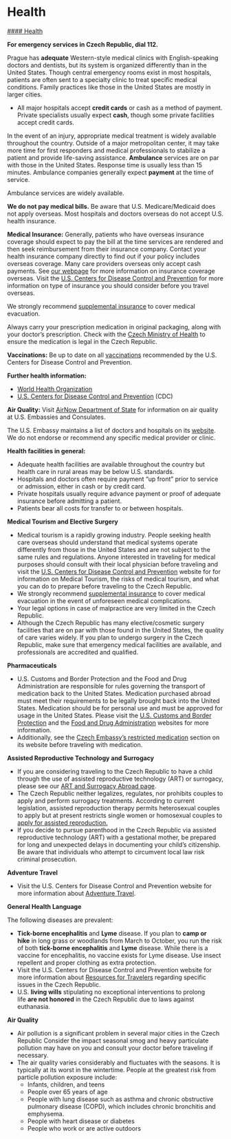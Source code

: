 # Health

[#### Health](javascript:void(0); "Health")

**For emergency services in Czech Republic, dial 112.**

Prague has **adequate** Western-style medical clinics with English-speaking doctors and dentists, but its system is organized differently than in the United States. Though central emergency rooms exist in most hospitals, patients are often sent to a specialty clinic to treat specific medical conditions. Family practices like those in the United States are mostly in larger cities.

* All major hospitals accept **credit cards** or cash as a method of payment. Private specialists usually expect **cash**, though some private facilities accept credit cards.

In the event of an injury, appropriate medical treatment is widely available throughout the country. Outside of a major metropolitan center, it may take more time for first responders and medical professionals to stabilize a patient and provide life-saving assistance. **Ambulance** services are on par with those in the United States. Response time is usually less than 15 minutes. Ambulance companies generally expect **payment** at the time of service.

Ambulance services are widely available.

**We do not pay medical bills.** Be aware that U.S. Medicare/Medicaid does not apply overseas. Most hospitals and doctors overseas do not accept U.S. health insurance.

**Medical Insurance:** Generally, patients who have overseas insurance coverage should expect to pay the bill at the time services are rendered and then seek reimbursement from their insurance company. Contact your health insurance company directly to find out if your policy includes overseas coverage. Many care providers overseas only accept cash payments. See [our webpage](https://travel.state.gov/content/travel/en/international-travel/before-you-go/your-health-abroad/Insurance_Coverage_Overseas.html) for more information on insurance coverage overseas. Visit the [U.S. Centers for Disease Control and Prevention](https://wwwnc.cdc.gov/travel/page/insurance) for more information on type of insurance you should consider before you travel overseas.

We strongly recommend [supplemental insurance](https://travel.state.gov/content/travel/en/international-travel/before-you-go/your-health-abroad/Insurance_Coverage_Overseas.html) to cover medical evacuation.

Always carry your prescription medication in original packaging, along with your doctor’s prescription. Check with the [Czech Ministry of Health](https://www.mzcr.cz/) to ensure the medication is legal in the Czech Republic.

**Vaccinations:** Be up to date on all [vaccinations](http://wwwnc.cdc.gov/travel/page/vaccinations.htm) recommended by the U.S. Centers for Disease Control and Prevention.

**Further health information:**

* [World Health Organization](https://www.who.int/countries/)
* [U.S. Centers for Disease Control and Prevention](http://wwwnc.cdc.gov/travel/) (CDC)

**Air Quality:** Visit [AirNow Department of State](https://www.airnow.gov/index.cfm?action=airnow.global_summary) for information on air quality at U.S. Embassies and Consulates.

The U.S. Embassy maintains a list of doctors and hospitals on its [website](https://cz.usembassy.gov/u-s-citizen-services/local-resources-of-u-s-citizens/doctors/). We do not endorse or recommend any specific medical provider or clinic.

**Health facilities in general:**

* Adequate health facilities are available throughout the country but health care in rural areas may be below U.S. standards.
* Hospitals and doctors often require payment “up front” prior to service or admission, either in cash or by credit card.
* Private hospitals usually require advance payment or proof of adequate insurance before admitting a patient.
* Patients bear all costs for transfer to or between hospitals.

**Medical Tourism and Elective Surgery**

* Medical tourism is a rapidly growing industry. People seeking health care overseas should understand that medical systems operate differently from those in the United States and are not subject to the same rules and regulations. Anyone interested in traveling for medical purposes should consult with their local physician before traveling and visit the [U.S. Centers for Disease Control and Prevention](https://wwwnc.cdc.gov/travel/page/medical-tourism) website for for information on Medical Tourism, the risks of medical tourism, and what you can do to prepare before traveling to the Czech Republic.
* We strongly recommend [supplemental insurance](https://travel.state.gov/content/travel/en/international-travel/before-you-go/your-health-abroad/Insurance_Coverage_Overseas.html) to cover medical evacuation in the event of unforeseen medical complications.
* Your legal options in case of malpractice are very limited in the Czech Republic.
* Although the Czech Republic has many elective/cosmetic surgery facilities that are on par with those found in the United States, the quality of care varies widely. If you plan to undergo surgery in the Czech Republic, make sure that emergency medical facilities are available, and professionals are accredited and qualified.

**Pharmaceuticals**

* U.S. Customs and Border Protection and the Food and Drug Administration are responsible for rules governing the transport of medication back to the United States. Medication purchased abroad must meet their requirements to be legally brought back into the United States. Medication should be for personal use and must be approved for usage in the United States. Please visit the [U.S. Customs and Border Protection](https://www.cbp.gov/travel/us-citizens/know-before-you-go/prohibited-and-restricted-items) and the [Food and Drug Administration](https://www.fda.gov/drugs/resourcesforyou/consumers/buyingusingmedicinesafely/buyingmedicinefromoutsidetheunitedstates/default.htm) websites for more information.
* Additionally, see the [Czech Embassy’s restricted medication](https://www.mzv.cz/washington/en/consular_information/travel_to_CR/travelling_with_medication.html) section on its website before traveling with medication.

**Assisted Reproductive Technology and Surrogacy**

* If you are considering traveling to the Czech Republic to have a child through the use of assisted reproductive technology (ART) or surrogacy, please see our [ART and Surrogacy Abroad page](https://travel.state.gov/content/travel/en/legal/travel-legal-considerations/us-citizenship/Assisted-Reproductive-Technology-ART-Surrogacy-Abroad.html).
* The Czech Republic neither legalizes, regulates, nor prohibits couples to apply and perform surrogacy treatments. According to current legislation, assisted reproduction therapy permits heterosexual couples to apply but at present restricts single women or homosexual couples to [apply for assisted reproduction.](https://pronatal.cz/en/legislation)
* If you decide to pursue parenthood in the Czech Republic via assisted reproductive technology (ART) with a gestational mother, be prepared for long and unexpected delays in documenting your child’s citizenship. Be aware that individuals who attempt to circumvent local law risk criminal prosecution.

**Adventure Travel**

* Visit the U.S. Centers for Disease Control and Prevention website for more information about [Adventure Travel](https://wwwnc.cdc.gov/travel/page/adventure).

**General Health Language**

The following diseases are prevalent:

* **Tick-borne encephalitis** and **Lyme** disease. If you plan to **camp or hike** in long grass or woodlands from March to October, you run the risk of both **tick-borne encephalitis** and **Lyme** disease. While there is a vaccine for encephalitis, no vaccine exists for Lyme disease. Use insect repellent and proper clothing as extra protection.
* Visit the U.S. Centers for Disease Control and Prevention website for more information about [Resources for Travelers](https://wwwnc.cdc.gov/travel/page/traveler-information-center) regarding specific issues in the Czech Republic.
* U.S. **living wills** stipulating no exceptional interventions to prolong life **are not honored** in the Czech Republic due to laws against euthanasia.

**Air Quality**

* Air pollution is a significant problem in several major cities in the Czech Republic Consider the impact seasonal smog and heavy particulate pollution may have on you and consult your doctor before traveling if necessary.
* The air quality varies considerably and fluctuates with the seasons. It is typically at its worst in the wintertime. People at the greatest risk from particle pollution exposure include:
  + Infants, children, and teens
  + People over 65 years of age
  + People with lung disease such as asthma and chronic obstructive pulmonary disease (COPD), which includes chronic bronchitis and emphysema.
  + People with heart disease or diabetes
  + People who work or are active outdoors